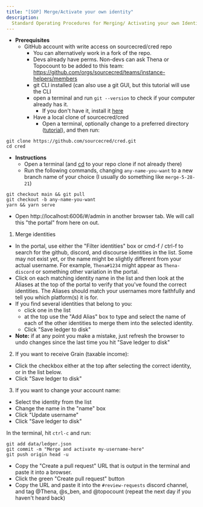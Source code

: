 ```yaml
---
title: "[SOP] Merge/Activate your own identity"
description:
  Standard Operating Procedures for Merging/ Activating your own Identity
---
```


- **Prerequisites**
  - GitHub account with write access on sourcecred/cred repo
    - You can alternatively work in a fork of the repo.
    - Devs already have perms. Non-devs can ask Thena or Topocount to be added
      to this team:
      https://github.com/orgs/sourcecred/teams/instance-helpers/members
    - git CLI installed (can also use a git GUI, but this tutorial will use the
      CLI
    - open a terminal and run `git --version` to check if your computer already
      has it.
      - If you don't have it, install it [here](https://git-scm.com/downloads)
    - Have a local clone of sourcecred/cred
      - Open a terminal, optionally change to a preferred directory
        ([tutorial](https://www.earthdatascience.org/courses/intro-to-earth-data-science/open-reproducible-science/bash/bash-commands-to-manage-directories-files/#:~:text=To%20change%20directories%2C%20use%20the,to%20check%20the%20new%20path.)),
        and then run:

```plain text
git clone https://github.com/sourcecred/cred.git
cd cred
```

- **Instructions**
  - Open a terminal (and
    [cd](https://www.earthdatascience.org/courses/intro-to-earth-data-science/open-reproducible-science/bash/bash-commands-to-manage-directories-files/#:~:text=To%20change%20directories%2C%20use%20the,to%20check%20the%20new%20path.)
    to your repo clone if not already there)
  - Run the following commands, changing `any-name-you-want` to a new branch
    name of your choice (I usually do something like `merge-5-28-21`)

```plain text
git checkout main && git pull
git checkout -b any-name-you-want
yarn && yarn serve
```

- Open http://localhost:6006/#/admin in another browser tab. We will call this
  "the portal" from here on out.

1. Merge identities

- In the portal, use either the "Filter identities" box or cmd-f / ctrl-f to
  search for the github, discord, and discourse identities in the list. Some may
  not exist yet, or the name might be slightly different from your actual
  username. For example, `Thena#1234` might appear as `Thena-discord` or
  something other variation in the portal.
- Click on each matching identity name in the list and then look at the Aliases
  at the top of the portal to verify that you've found the correct identities.
  The Aliases should match your usernames more faithfully and tell you which
  platform(s) it is for.
- If you find several identities that belong to you:
  - click one in the list
  - at the top use the "Add Alias" box to type and select the name of each of
    the other identities to merge them into the selected identity.
  - Click "Save ledger to disk"
- **Note:** if at any point you make a mistake, just refresh the browser to undo
  changes since the last time you hit "Save ledger to disk"

2. If you want to receive Grain (taxable income):

- Click the checkbox either at the top after selecting the correct identity, or
  in the list below.
- Click "Save ledger to disk"

3. If you want to change your account name:

- Select the identity from the list
- Change the name in the "name" box
- Click "Update username"
- Click "Save ledger to disk"

In the terminal, hit `ctrl-c` and run:

```plain text
git add data/ledger.json
git commit -m "Merge and activate my-username-here"
git push origin head -u
```

- Copy the "Create a pull request" URL that is output in the terminal and paste
  it into a browser.
- Click the green "Create pull request" button
- Copy the URL and paste it into the `#review-requests` discord channel, and tag
  @Thena, @s_ben, and @topocount (repeat the next day if you haven't heard back)
